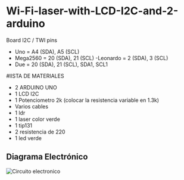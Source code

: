 # Wi-Fi-laser-with-LCD-I2C-and-2-arduino


 Board I2C / TWI pins
- Uno       =   A4 (SDA), A5 (SCL)
- Mega2560  =   20 (SDA), 21 (SCL)
-Leonardo  =   2 (SDA), 3 (SCL)
- Due       =   20 (SDA), 21 (SCL), SDA1, SCL1


#lISTA DE MATERIALES

- 2 ARDUINO UNO
- 1 LCD I2C
- 1 Potenciometro 2k (colocar la resistencia variable en 1.3k)
- Varios cables
- 1 ldr
- 1 laser color verde
- 1 tip131
- 2 resistencia de 220
- 1 led verde


## Diagrama Electrónico

![Circuito electronico](https://user-images.githubusercontent.com/23123783/101285791-13756100-37b5-11eb-9e30-6220c651d389.JPG)

